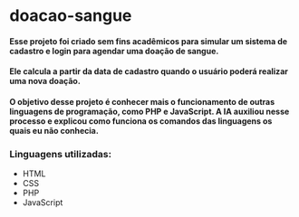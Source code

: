 # doacao-sangue
#### Esse projeto foi criado sem fins acadêmicos para simular um sistema de cadastro e login para agendar uma doação de sangue.

#### Ele calcula a partir da data de cadastro quando o usuário poderá realizar uma nova doação.

#### O objetivo desse projeto é conhecer mais o funcionamento de outras linguagens de programação, como PHP e JavaScript. A IA auxiliou nesse processo e explicou como funciona os comandos das linguagens os quais eu não conhecia.

### Linguagens utilizadas:
 - HTML
 - CSS
 - PHP
 - JavaScript 